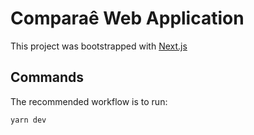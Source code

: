 # Comparaê Web Application

This project was bootstrapped with [Next.js](https://github.com/zeit/next.js)

## Commands

The recommended workflow is to run:

```
yarn dev
```

